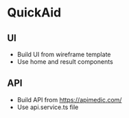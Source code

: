 # QuickAid


## UI
- Build UI from wireframe template
- Use home and result components

## API
- Build API from https://apimedic.com/
- Use api.service.ts file